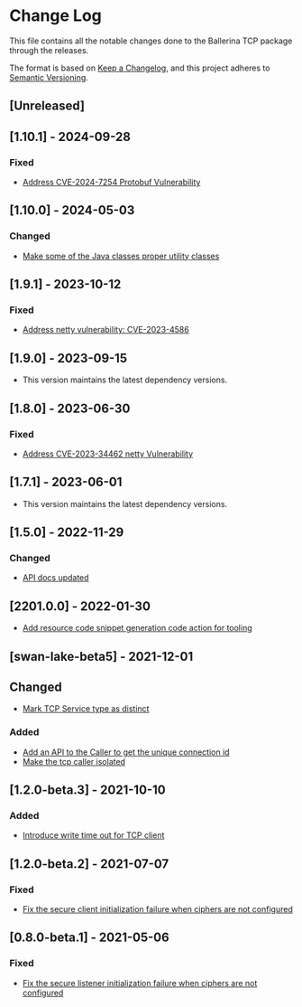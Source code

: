 # Change Log
This file contains all the notable changes done to the Ballerina TCP package through the releases.

The format is based on [Keep a Changelog](https://keepachangelog.com/en/1.0.0/), and this project adheres to [Semantic Versioning](https://semver.org/spec/v2.0.0.html).

## [Unreleased]

## [1.10.1] - 2024-09-28

### Fixed
- [Address CVE-2024-7254 Protobuf Vulnerability](https://github.com/ballerina-platform/ballerina-library/issues/7013#event-14332816771)

## [1.10.0] - 2024-05-03

### Changed
- [Make some of the Java classes proper utility classes](https://github.com/ballerina-platform/ballerina-standard-library/issues/4941)

## [1.9.1] - 2023-10-12

### Fixed
- [Address netty vulnerability: CVE-2023-4586](https://github.com/ballerina-platform/ballerina-standard-library/issues/4908)

## [1.9.0] - 2023-09-15

- This version maintains the latest dependency versions.

## [1.8.0] - 2023-06-30

### Fixed
- [Address CVE-2023-34462 netty Vulnerability](https://github.com/ballerina-platform/ballerina-standard-library/issues/4599)

## [1.7.1] - 2023-06-01

- This version maintains the latest dependency versions.

## [1.5.0] - 2022-11-29

### Changed
- [API docs updated](https://github.com/ballerina-platform/ballerina-standard-library/issues/3463)

## [2201.0.0] - 2022-01-30

- [Add resource code snippet generation code action for tooling](https://github.com/ballerina-platform/ballerina-standard-library/issues/2034)

## [swan-lake-beta5] - 2021-12-01

## Changed
- [Mark TCP Service type as distinct](https://github.com/ballerina-platform/ballerina-standard-library/issues/2398)

### Added
- [Add an API to the Caller to get the unique connection id](https://github.com/ballerina-platform/ballerina-standard-library/issues/2131)
- [Make the tcp caller isolated](https://github.com/ballerina-platform/ballerina-standard-library/issues/2251)

## [1.2.0-beta.3] - 2021-10-10

### Added
- [Introduce write time out for TCP client](https://github.com/ballerina-platform/ballerina-standard-library/issues/1684)

## [1.2.0-beta.2] - 2021-07-07

### Fixed
- [Fix the secure client initialization failure when ciphers are not configured](https://github.com/ballerina-platform/ballerina-standard-library/issues/1569)

## [0.8.0-beta.1] - 2021-05-06

### Fixed
- [Fix the secure listener initialization failure when ciphers are not configured](https://github.com/ballerina-platform/ballerina-standard-library/issues/1367)
